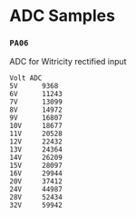 # ADC Samples

### `PA06`

ADC for Witricity rectified input

```
Volt ADC
5V      9368
6V      11243
7V      13099
8V      14972
9V      16807
10V     18677
11V     20528
12V     22432 
13V     24364
14V     26209
15V     28097
16V     29944
20V     37412
24V     44987
28V     52434
32V     59942 
```
